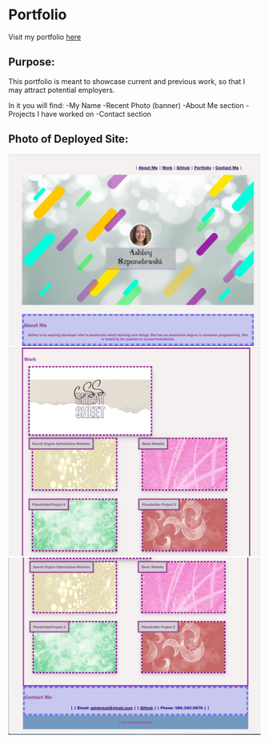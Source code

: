 # Portfolio

Visit my portfolio 
[here](https://aszpan.github.io/portfolio/ "My Portfolio")

## Purpose:

This portfolio is meant to showcase current and previous work, so that I may attract potential employers.

In it you will find:
-My Name
-Recent Photo (banner)
-About Me section
-Projects I have worked on
-Contact section

## Photo of Deployed Site:
![alt text: Photo of Top of Website](/assets/Images/demo1.png)
![alt text: Photo of Middle of Website](/assets/Images/demo2.png)
![alt text: Photo of bottom of Website](/assets/Images/demo3.png)